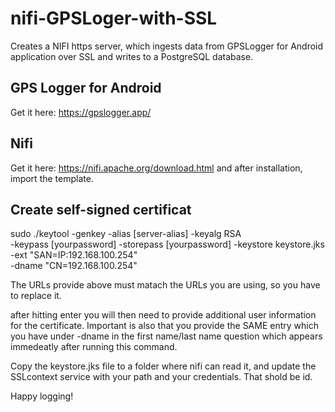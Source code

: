 # nifi-GPSLoger-with-SSL
Creates a NIFI https server, which ingests data from GPSLogger for Android application over SSL and writes to a PostgreSQL database.

## GPS Logger for Android
Get it here: https://gpslogger.app/

## Nifi
Get it here: https://nifi.apache.org/download.html and after installation, import the template.

## Create self-signed certificat
sudo ./keytool -genkey -alias [server-alias] -keyalg RSA \
   -keypass [yourpassword] -storepass [yourpassword] -keystore keystore.jks \
   -ext "SAN=IP:192.168.100.254" \
   -dname "CN=192.168.100.254"

The URLs provide above must matach the URLs you are using, so you have to replace it.
   
after hitting enter you will then need to provide additional user information for the certificate. Important is also that you provide the SAME entry which you have under -dname in the first name/last name question which appears immedeatly after running this command.

Copy the keystore.jks file to a folder where nifi can read it, and update the SSLcontext service with your path and your credentials. That shold be id.

Happy logging!

